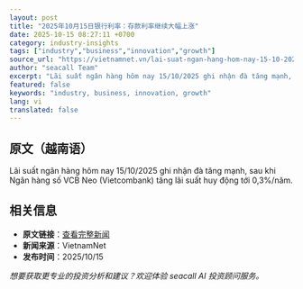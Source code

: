 ```yaml
---
layout: post
title: "2025年10月15日银行利率：存款利率继续大幅上涨"
date: 2025-10-15 08:27:11 +0700
category: industry-insights
tags: ["industry","business","innovation","growth"]
source_url: "https://vietnamnet.vn/lai-suat-ngan-hang-hom-nay-15-10-2025-lai-suat-huy-dong-tiep-tuc-tang-manh-2452835.html"
author: "seacall Team"
excerpt: "Lãi suất ngân hàng hôm nay 15/10/2025 ghi nhận đà tăng mạnh, sau khi Ngân hàng số VCB Neo (Vietcombank) tăng lãi suất huy động tới 0,3%/năm...."
featured: false
keywords: "industry, business, innovation, growth"
lang: vi
translated: false
---
```


## 原文（越南语）

Lãi suất ngân hàng hôm nay 15/10/2025 ghi nhận đà tăng mạnh, sau khi Ngân hàng số VCB Neo (Vietcombank) tăng lãi suất huy động tới 0,3%/năm.

## 相关信息

- **原文链接**：[查看完整新闻](https://vietnamnet.vn/lai-suat-ngan-hang-hom-nay-15-10-2025-lai-suat-huy-dong-tiep-tuc-tang-manh-2452835.html)
- **新闻来源**：VietnamNet
- **发布时间**：2025/10/15

*想要获取更专业的投资分析和建议？欢迎体验 seacall AI 投资顾问服务。*